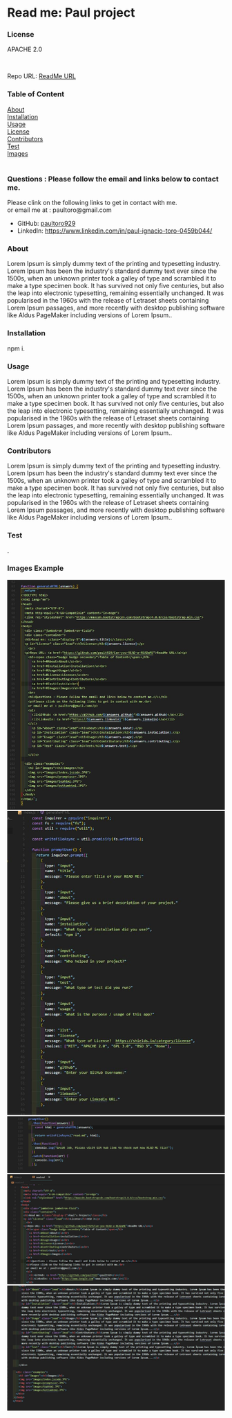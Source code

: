 
<!DOCTYPE html>
<html lang="en">
<head>
  <meta charset="UTF-8">
  <meta http-equiv="X-UA-Compatible" content="ie=edge">
  <link rel="stylesheet" href="https://maxcdn.bootstrapcdn.com/bootstrap/4.0.0/css/bootstrap.min.css">
</head>

<body>
  <div class="jumbotron jumbotron-fluid">
  <div class="container">
  <h1>Read me: <class="display-5">Paul project</class></h1>
  <p id="License" class="lead"><h3>License</h3>APACHE 2.0</p>
    <br>
  <p>Repo URL: <a href="https://github.com/pault929/Can-you-READ-a-READaME">ReadMe URL</a><p> 
    <h3><span class="badge badge-secondary">Table of Content</span></h3>
      <a href=#About>About</a><br>
      <a href=#Installation>Installation</a><br>
      <a href=#Usage>Usage</a><br>
      <a href=#License>License</a><br>
      <a href=#Contributing>Contributors</a><br> 
      <a href=#Test>Test</a><br>
      <a href=#Images>Images</a><br>
    <br>
    <h3>Questions : Please follow the email and links below to contact me.</></h3>
    <p>Please clink on the following links to get in contact with me.<br>
    or email me at : paultoro@gmail.com</p> 
    <ul>
      <li>GitHub: <a href="https://github.com/paultoro929">paultoro929</a></li>
      <li>LinkedIn: <a href="https://https://www.linkedin.com/in/paul-ignacio-toro-0459b044/">https://www.linkedin.com/in/paul-ignacio-toro-0459b044/</a></li>
    </ul>
      <p id="About" class="lead"><h3>About</h3>Lorem Ipsum is simply dummy text of the printing and typesetting industry. Lorem Ipsum has been the industry's standard dummy text ever since the 1500s, when an unknown printer took a galley of type and scrambled it to make a type specimen book. It has survived not only five centuries, but also the leap into electronic typesetting, remaining essentially unchanged. It was popularised in the 1960s with the release of Letraset sheets containing Lorem Ipsum passages, and more recently with desktop publishing software like Aldus PageMaker including versions of Lorem Ipsum..</p>
      <p id="Installation" class="lead"><h3>Installation</h3>npm i.</p>
      <p id="Usage" class="lead"><h3>Usage</h3>Lorem Ipsum is simply dummy text of the printing and typesetting industry. Lorem Ipsum has been the industry's standard dummy text ever since the 1500s, when an unknown printer took a galley of type and scrambled it to make a type specimen book. It has survived not only five centuries, but also the leap into electronic typesetting, remaining essentially unchanged. It was popularised in the 1960s with the release of Letraset sheets containing Lorem Ipsum passages, and more recently with desktop publishing software like Aldus PageMaker including versions of Lorem Ipsum..</p>
      <p id="Contributing" class="lead"><h3>Contributors</h3>Lorem Ipsum is simply dummy text of the printing and typesetting industry. Lorem Ipsum has been the industry's standard dummy text ever since the 1500s, when an unknown printer took a galley of type and scrambled it to make a type specimen book. It has survived not only five centuries, but also the leap into electronic typesetting, remaining essentially unchanged. It was popularised in the 1960s with the release of Letraset sheets containing Lorem Ipsum passages, and more recently with desktop publishing software like Aldus PageMaker including versions of Lorem Ipsum..</p>
      <p id="Test" class="lead"><h3>Test</h3>.</p>
    </ul>
    </div>

  <div class="examples">
    <h3 id="Images"><h3>Images Example</h3>
    <img src="images/indexcode.JPG">
    <img src="images/indextop.JPG">
    <img src="images/promptuser.JPG">
    <img src="images/tophtml.JPG">
    <img src="images/bottomhtml.JPG">
  </div>
 </body>
</html>
